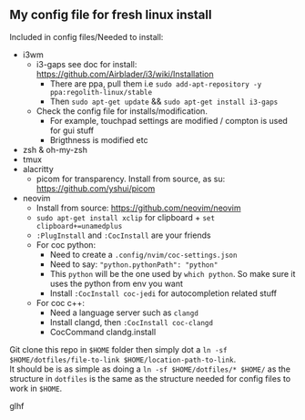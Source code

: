 ## My config file for fresh linux install

Included in config files/Needed to install:
- i3wm
    - i3-gaps see doc for install: https://github.com/Airblader/i3/wiki/Installation
        - There are ppa, pull them i.e `sudo add-apt-repository -y ppa:regolith-linux/stable`
        - Then `sudo apt-get update` && `sudo apt-get install i3-gaps`
    - Check the config file for installs/modification.
        - For example, touchpad settings are modified / compton is used for gui stuff
        - Brigthness is modified etc
- zsh & oh-my-zsh
- tmux
- alacritty
    - picom for transparency. Install from source, as su: https://github.com/yshui/picom
- neovim
    - Install from source: https://github.com/neovim/neovim
    - `sudo apt-get install xclip` for clipboard + `set clipboard+=unamedplus`
    - `:PlugInstall` and `:CocInstall` are your friends
    - For coc python:
        - Need to create a `.config/nvim/coc-settings.json`
        - Need to say: `"python.pythonPath": "python"`
        - This `python` will be the one used by `which python`. So make sure it uses the python from env you want
        - Install `:CocInstall coc-jedi` for autocompletion related stuff
    - For coc c++:
        - Need a language server such as `clangd`
        - Install clangd, then `:CocInstall coc-clangd`
        - CocCommand clandg.install

Git clone this repo in `$HOME` folder then simply dot a `ln -sf $HOME/dotfiles/file-to-link $HOME/location-path-to-link`.</br>
It should be is as simple as doing a `ln -sf $HOME/dotfiles/* $HOME/` as the structure in `dotfiles` is the same as the structure needed for config files to work in `$HOME`.

glhf

